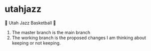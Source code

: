 # utahjazz

🏀 Utah Jazz Basketball 🏀

1. The master branch is the main branch
2. The working branch is the proposed changes I am thinking about keeping or not keeping.
